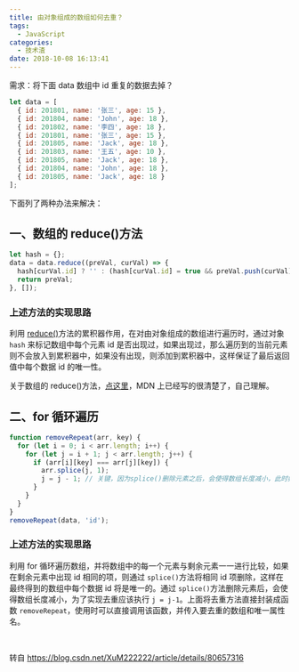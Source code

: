 ```yaml
---
title: 由对象组成的数组如何去重？
tags:
  - JavaScript
categories:
  - 技术渣
date: 2018-10-08 16:13:41
---
```


需求：将下面 data 数组中 id 重复的数据去掉？

```javascript
let data = [
  { id: 201801, name: '张三', age: 15 },
  { id: 201804, name: 'John', age: 18 },
  { id: 201802, name: '李四', age: 18 },
  { id: 201801, name: '张三', age: 15 },
  { id: 201805, name: 'Jack', age: 18 },
  { id: 201803, name: '王五', age: 10 },
  { id: 201805, name: 'Jack', age: 18 },
  { id: 201804, name: 'John', age: 18 },
  { id: 201805, name: 'Jack', age: 18 }
];
```

下面列了两种办法来解决：

## 一、数组的 reduce()方法

```javascript
let hash = {};
data = data.reduce((preVal, curVal) => {
  hash[curVal.id] ? '' : (hash[curVal.id] = true && preVal.push(curVal));
  return preVal;
}, []);
```

### 上述方法的实现思路

利用 [reduce()](https://developer.mozilla.org/zh-CN/docs/Web/JavaScript/Reference/Global_Objects/Array/Reduce)方法的累积器作用，在对由对象组成的数组进行遍历时，通过对象 `hash` 来标记数组中每个元素 id 是否出现过，如果出现过，那么遍历到的当前元素则不会放入到累积器中，如果没有出现，则添加到累积器中，这样保证了最后返回值中每个数据 id 的唯一性。

关于数组的 reduce()方法，[点这里](https://developer.mozilla.org/zh-CN/docs/Web/JavaScript/Reference/Global_Objects/Array/Reduce)，MDN 上已经写的很清楚了，自己理解。

## 二、for 循环遍历

```javascript
function removeRepeat(arr, key) {
  for (let i = 0; i < arr.length; i++) {
    for (let j = i + 1; j < arr.length; j++) {
      if (arr[i][key] === arr[j][key]) {
        arr.splice(j, 1);
        j = j - 1; // 关键，因为splice()删除元素之后，会使得数组长度减小，此时如果没有j=j-1的话，会导致相同id项在重复两次以上之后无法进行去重，且会错误删除id没有重复的项。
      }
    }
  }
}
removeRepeat(data, 'id');
```

### 上述方法的实现思路

利用 for 循环遍历数组，并将数组中的每一个元素与剩余元素一一进行比较，如果在剩余元素中出现 id 相同的项，则通过 `splice()`方法将相同 id 项删除，这样在最终得到的数组中每个数据 id 将是唯一的。通过 `splice()`方法删除元素后，会使得数组长度减小，为了实现去重应该执行 `j = j-1`。上面将去重方法直接封装成函数 `removeRepeat`，使用时可以直接调用该函数，并传入要去重的数组和唯一属性名。

<br/>

转自 https://blog.csdn.net/XuM222222/article/details/80657316
